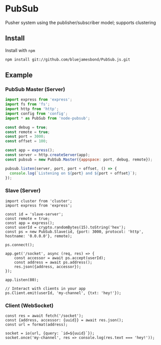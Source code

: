 # PubSub
Pusher system using the publisher/subscriber model; supports clustering

## Install

Install with `npm`

```sh
npm install git://github.com/bluejamesbond/PubSub.js.git
```

## Example

### PubSub Master (Server)
```js
import express from 'express';
import fs from 'fs';
import http from 'http';
import config from 'config';
import * as PubSub from 'node-pubsub';

const debug = true;
const remote = true;
const port = 3000;
const offset = 100;

const app = express();
const server = http.createServer(app);
const pubsub = new PubSub.Master({appspace: port, debug, remote});

pubsub.listen(server, port, port + offset, () => {
  console.log(`Listening on ${port} and ${port + offset}`);
});
```

### Slave (Server)
```es6
import cluster from 'cluster';
import express from 'express';

const id = 'slave-server';
const remote = true;
const app = express();
const userId = crypto.randomBytes(15).toString('hex');
const ps = new PubSub.Slave(id, {port: 3000, protocol: 'http', hostname: '0.0.0.0'}, remote);

ps.connect();

app.get('/socket', async (req, res) => {
    const accessor = await ps.accept(userId);
    const address = await ps.address();
    res.json({address, accessor});
});

app.listen(80);

// Interact with clients in your app
ps.Client.emit(userId, 'my-channel', {txt: 'hey!'});
```

### Client (WebSocket)
```es6
const res = await fetch('/socket');
const {address, accessor: {uuid}} = await res.json();
const url = format(address);

socket = io(url, {query: `id=${uuid}`});
socket.once('my-channel', res => console.log(res.text === 'hey!'));
```